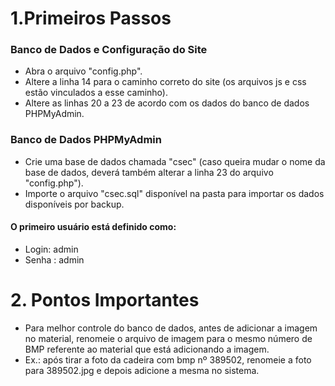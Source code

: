 # 1.Primeiros Passos

### Banco de Dados e Configuração do Site

+ Abra o arquivo "config.php".
+ Altere a linha 14 para o caminho correto do site (os arquivos js e css estão vinculados a esse caminho).
+ Altere as linhas 20 a 23 de acordo com os dados do banco de dados PHPMyAdmin.

### Banco de Dados PHPMyAdmin
+ Crie uma base de dados chamada "csec" (caso queira mudar o nome da base de dados, deverá também alterar a linha 23 do arquivo "config.php").
+ Importe o arquivo "csec.sql" disponível na pasta para importar os dados disponíveis por backup.

#### O primeiro usuário está definido como:
+ Login: admin
+ Senha : admin

# 2. Pontos Importantes

+ Para melhor controle do banco de dados, antes de adicionar a imagem no material, renomeie o arquivo de imagem para o mesmo número de BMP referente ao material que está adicionando a imagem.
+ Ex.: após tirar a foto da cadeira com bmp nº 389502, renomeie a foto para 389502.jpg e depois adicione a mesma no sistema.
